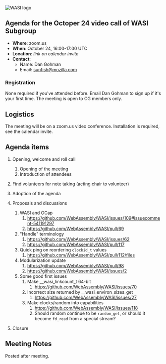 ![WASI logo](/WASI.png)

## Agenda for the Octoper 24 video call of WASI Subgroup

- **Where**: zoom.us
- **When**: October 24, 16:00-17:00 UTC
- **Location**: *link on calendar invite*
- **Contact**:
    - Name: Dan Gohman
    - Email: sunfish@mozilla.com

### Registration

None required if you've attended before. Email Dan Gohman to sign up if it's
your first time. The meeting is open to CG members only.

## Logistics

The meeting will be on a zoom.us video conference.
Installation is required, see the calendar invite.

## Agenda items

1. Opening, welcome and roll call
    1. Opening of the meeting
    1. Introduction of attendees
1. Find volunteers for note taking (acting chair to volunteer)
1. Adoption of the agenda
1. Proposals and discussions
    1. WASI and OCap
         1. https://github.com/WebAssembly/WASI/issues/109#issuecomment-541191297
         1. https://github.com/WebAssembly/WASI/pull/69
    1. "Handle" terminology
         1. https://github.com/WebAssembly/WASI/issues/62
         1. https://github.com/WebAssembly/WASI/pull/117
    1. Quick ping on reordering `clockid_t` values
         1. https://github.com/WebAssembly/WASI/pull/112/files
    1. Modularization update
         1. https://github.com/WebAssembly/WASI/pull/98
         1. https://github.com/WebAssembly/WASI/issues/2
    1. Some good first issues
         1. Make __wasi_linkcount_t 64-bit
             1. https://github.com/WebAssembly/WASI/issues/70
         1. Incorrect size returned by __wasi_environ_sizes_get
             1. https://github.com/WebAssembly/WASI/issues/27
         1. Make clocks/random into capabilities
             1. https://github.com/WebAssembly/WASI/issues/118
             1. Should random continue to be `random_get`, or should it become
                `fd_read` from a special stream?

1. Closure

## Meeting Notes

Posted after meeting.
